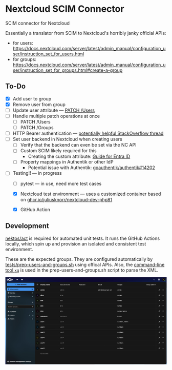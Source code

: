# Nextcloud SCIM Connector

SCIM connector for Nextcloud

Essentially a translator from SCIM to Nextcloud's horribly janky official APIs:
- for users: https://docs.nextcloud.com/server/latest/admin_manual/configuration_user/instruction_set_for_users.html
- for groups: https://docs.nextcloud.com/server/latest/admin_manual/configuration_user/instruction_set_for_groups.html#create-a-group

## To-Do

- [x] Add user to group
- [x] Remove user from group
- [ ] Update user attribute — [PATCH /Users](https://scim.dev/playground/users.html#update-attribute)
- [ ] Handle multiple patch operations at once
    - [ ] PATCH /Users
    - [ ] PATCH /Groups
- [ ] HTTP Bearer authentication — [potentially helpful StackOverflow thread](https://stackoverflow.com/questions/76867554/fastapi-how-to-access-bearer-token)
- [ ] Set user backend in Nextcloud when creating users
    - [ ] Verify that the backend can even be set via the NC API
    - [ ] Custom SCIM likely required for this
        - Creating the custom attribute: [Guide for Entra ID](https://developers.staffbase.com/guides/customattributes-scim/#creating-custom-attributes-in-microsoft-entra-id)
    - [ ] Property mappings in Authentik or other IdP
        - Potential issue with Authentik: [goauthentik/authentik#14202](https://github.com/goauthentik/authentik/issues/14202)
- [ ] Testing!! — in progress
    - [ ] pytest — in use, need more test cases
    - [x] Nextcloud test environment — uses a customized container based on [ghcr.io/juliusknorr/nextcloud-dev-php81](ghcr.io/juliusknorr/nextcloud-dev-php81:latest)
    - [x] GitHub Action


## Development

[nektos/act](https://github.com/nektos/act) is required for automated unit tests. It runs the GitHub Actions locally, which spin up and provision an isolated and consistent test environment.

These are the expected groups. They are configured automatically by [tests/prep-users-and-groups.sh](./tests/prep-users-and-groups.sh) using offical APIs.
Also, the [command-line tool `xq`](https://github.com/sibprogrammer/xq) is used in the prep-users-and-groups.sh script to parse the XML.

![Group members](assets/group-membership.png)
